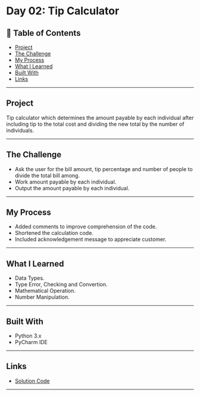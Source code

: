 # Day 02: Tip Calculator

## 📌 Table of Contents
- [Project](#project)
- [The Challenge](#the-challenge)
- [My Process](#my-process)
- [What I Learned](#what-i-learned)
- [Built With](#built-with)
- [Links](#links)

---

## Project
Tip calculator which determines the amount payable by each individual after including tip to the total cost and dividing the new total by the number of individuals.

---

## The Challenge
- Ask the user for the bill amount, tip percentage and number of people to divide the total bill among.
- Work amount payable by each individual.
- Output the amount payable by each individual.

---

## My Process
- Added comments to improve comprehension of the code.
- Shortened the calculation code.
- Included acknowledgement message to appreciate customer.

---

## What I Learned
- Data Types.
- Type Error, Checking and Convertion.
- Mathematical Operation.
- Number Manipulation.


---

## Built With
- Python 3.x
- PyCharm IDE

---

## Links
- [Solution Code](./main.py)

---

